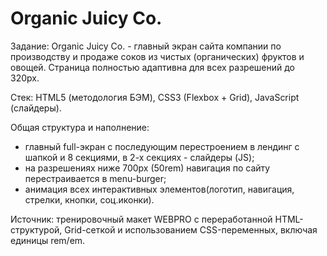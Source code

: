 # Organic Juicy Co.

Задание: Organic Juicy Co. - главный экран сайта компании по производству и продаже соков из чистых (органических) фруктов и овощей. Страница полностью адаптивна для всех разрешений до 320px.

Стек: HTML5 (методология БЭМ), CSS3 (Flexbox + Grid), JavaScript (слайдеры). 

Общая структура и наполнение: 
- главный full-экран с последующим перестроением в лендинг с шапкой и 8 секциями, в 2-х секциях - слайдеры (JS);
- на разрешениях ниже 700px (50rem) навигация по сайту перестраивается в menu-burger;
- анимация всех интерактивных элементов(логотип, навигация, стрелки, кнопки, соц.иконки).

Источник: тренировочный макет WEBPRO с переработанной HTML-структурой, Grid-сеткой и использованием CSS-переменных, включая единицы rem/em.